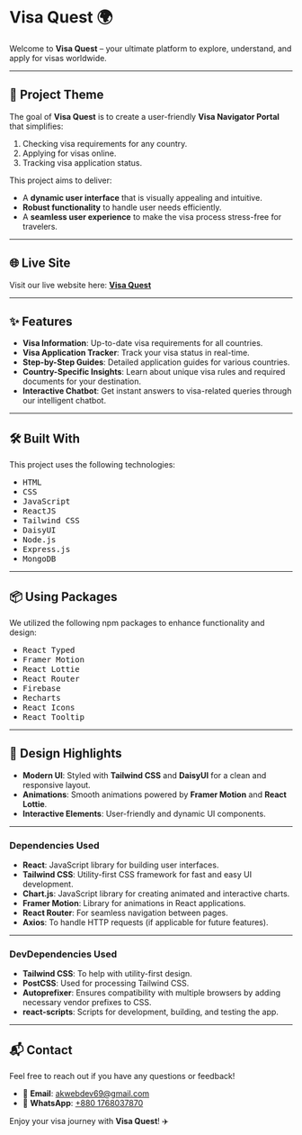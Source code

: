 # Visa Quest 🌍

Welcome to **Visa Quest** – your ultimate platform to explore, understand, and apply for visas worldwide.

---

## 🎯 Project Theme

The goal of **Visa Quest** is to create a user-friendly **Visa Navigator Portal** that simplifies:

1. Checking visa requirements for any country.
2. Applying for visas online.
3. Tracking visa application status.

This project aims to deliver:

- A **dynamic user interface** that is visually appealing and intuitive.
- **Robust functionality** to handle user needs efficiently.
- A **seamless user experience** to make the visa process stress-free for travelers.

---

## 🌐 Live Site

Visit our live website here: [**Visa Quest**](https://visa-quest.netlify.app)

---

## ✨ Features

- **Visa Information**: Up-to-date visa requirements for all countries.
- **Visa Application Tracker**: Track your visa status in real-time.
- **Step-by-Step Guides**: Detailed application guides for various countries.
- **Country-Specific Insights**: Learn about unique visa rules and required documents for your destination.
- **Interactive Chatbot**: Get instant answers to visa-related queries through our intelligent chatbot.

---

## 🛠️ Built With

This project uses the following technologies:

- <kbd>HTML</kbd>
- <kbd>CSS</kbd>
- <kbd>JavaScript</kbd>
- <kbd>ReactJS</kbd>
- <kbd>Tailwind CSS</kbd>
- <kbd>DaisyUI</kbd>
- <kbd>Node.js</kbd>
- <kbd>Express.js</kbd>
- <kbd>MongoDB</kbd>

---

## 📦 Using Packages

We utilized the following npm packages to enhance functionality and design:

- <kbd>React Typed</kbd>
- <kbd>Framer Motion</kbd>
- <kbd>React Lottie</kbd>
- <kbd>React Router</kbd>
- <kbd>Firebase</kbd>
- <kbd>Recharts</kbd>
- <kbd>React Icons</kbd>
- <kbd>React Tooltip</kbd>

---

## 🎨 Design Highlights

- **Modern UI**: Styled with **Tailwind CSS** and **DaisyUI** for a clean and responsive layout.
- **Animations**: Smooth animations powered by **Framer Motion** and **React Lottie**.
- **Interactive Elements**: User-friendly and dynamic UI components.

---
### Dependencies Used

- **React**: JavaScript library for building user interfaces.
- **Tailwind CSS**: Utility-first CSS framework for fast and easy UI development.
- **Chart.js**: JavaScript library for creating animated and interactive charts.
- **Framer Motion**: Library for animations in React applications.
- **React Router**: For seamless navigation between pages.
- **Axios**: To handle HTTP requests (if applicable for future features).

---

### DevDependencies Used

- **Tailwind CSS**: To help with utility-first design.
- **PostCSS**: Used for processing Tailwind CSS.
- **Autoprefixer**: Ensures compatibility with multiple browsers by adding necessary vendor prefixes to CSS.
- **react-scripts**: Scripts for development, building, and testing the app.

---


## 📬 Contact

Feel free to reach out if you have any questions or feedback!

- 📧 **Email**: [akwebdev69@gmail.com](mailto:akwebdev69@gmail.com)
- 📱 **WhatsApp**: [+880 1768037870](https://wa.me/8801768037870)

Enjoy your visa journey with **Visa Quest**! ✈️

